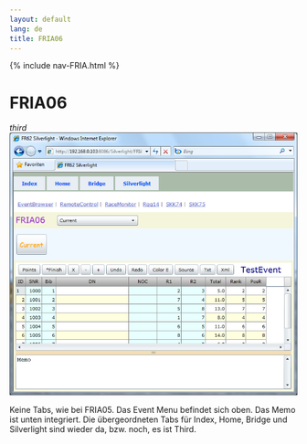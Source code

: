 ```yaml
---
layout: default
lang: de
title: FRIA06
---
```


{% include nav-FRIA.html %}

# FRIA06

*third*<br>
![FRIA06 screenshot](../images/FRIA06.png)

Keine Tabs, wie bei FRIA05.
Das Event Menu befindet sich oben.
Das Memo ist unten integriert.
Die übergeordneten Tabs für Index, Home, Bridge und Silverlight sind wieder da, bzw. noch, es ist Third.